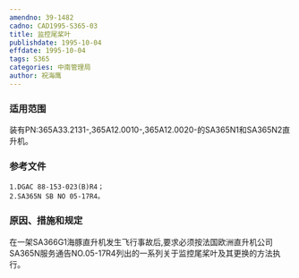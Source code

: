 ```yaml
---
amendno: 39-1482  
cadno: CAD1995-S365-03  
title: 监控尾桨叶  
publishdate: 1995-10-04  
effdate: 1995-10-04  
tags: S365  
categories: 中南管理局  
author: 祝海鹰  
---
```

  
### 适用范围  
装有PN:365A33.2131-,365A12.0010-,365A12.0020-的SA365N1和SA365N2直升机。  
  
<!--more-->  
### 参考文件  
    1.DGAC 88-153-023(B)R4；  
    2.SA365N SB NO 05-17R4。  
  
### 原因、措施和规定  
在一架SA366G1海豚直升机发生飞行事故后,要求必须按法国欧洲直升机公司SA365N服务通告NO.05-17R4列出的一系列关于监控尾桨叶及其更换的方法执行。  
